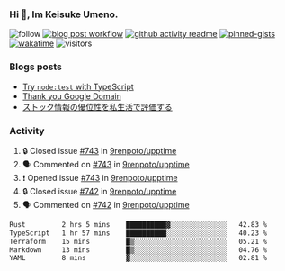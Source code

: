 ### Hi 👋, Im Keisuke Umeno.

<!--
**9renpoto/9renpoto** is a ✨ _special_ ✨ repository because its `README.md` (this file) appears on your GitHub profile.

Here are some ideas to get you started:

- 🔭 I’m currently working on ...
- 🌱 I’m currently learning ...
- 👯 I’m looking to collaborate on ...
- 🤔 I’m looking for help with ...
- 💬 Ask me about ...
- 📫 How to reach me: ...
- 😄 Pronouns: ...
- ⚡ Fun fact: ...
-->

![follow](https://img.shields.io/github/followers/9renpoto?label=Follow&style=social)
[![blog post workflow](https://github.com/9renpoto/9renpoto/actions/workflows/blog.yml/badge.svg)](https://github.com/9renpoto/9renpoto/actions/workflows/blog.yml)
[![github activity readme](https://github.com/9renpoto/9renpoto/actions/workflows/activity.yml/badge.svg)](https://github.com/9renpoto/9renpoto/actions/workflows/activity.yml)
[![pinned-gists](https://github.com/9renpoto/9renpoto/actions/workflows/pin-gist.yml/badge.svg)](https://github.com/9renpoto/9renpoto/actions/workflows/pin-gist.yml)
[![wakatime](https://github.com/9renpoto/9renpoto/actions/workflows/waka-readme-status.yml/badge.svg)](https://github.com/9renpoto/9renpoto/actions/workflows/waka-readme-status.yml)
![visitors](https://komarev.com/ghpvc/?username=9renpoto&label=Profile%20views&color=0e75b6&style=flat)

### Blogs posts

<!-- BLOG-POST-LIST:START -->
- [Try `node:test` with TypeScript](https://9renpoto.win/entry/2023/07/23/node-test-runner)
- [Thank you Google Domain](https://9renpoto.win/entry/2023/07/08/new-domain)
- [ストック情報の優位性を私生活で評価する](https://9renpoto.win/entry/2023/05/28/stock)
<!-- BLOG-POST-LIST:END -->

### Activity

<!--START_SECTION:activity-->
1. 🔒 Closed issue [#743](https://github.com/9renpoto/upptime/issues/743) in [9renpoto/upptime](https://github.com/9renpoto/upptime)
2. 🗣 Commented on [#743](https://github.com/9renpoto/upptime/issues/743#issuecomment-1693530955) in [9renpoto/upptime](https://github.com/9renpoto/upptime)
3. ❗ Opened issue [#743](https://github.com/9renpoto/upptime/issues/743) in [9renpoto/upptime](https://github.com/9renpoto/upptime)
4. 🔒 Closed issue [#742](https://github.com/9renpoto/upptime/issues/742) in [9renpoto/upptime](https://github.com/9renpoto/upptime)
5. 🗣 Commented on [#742](https://github.com/9renpoto/upptime/issues/742#issuecomment-1693187978) in [9renpoto/upptime](https://github.com/9renpoto/upptime)
<!--END_SECTION:activity-->

<!--START_SECTION:waka-->

```txt
Rust         2 hrs 5 mins    ██████████▓░░░░░░░░░░░░░░   42.83 %
TypeScript   1 hr 57 mins    ██████████░░░░░░░░░░░░░░░   40.23 %
Terraform    15 mins         █▒░░░░░░░░░░░░░░░░░░░░░░░   05.21 %
Markdown     13 mins         █▒░░░░░░░░░░░░░░░░░░░░░░░   04.76 %
YAML         8 mins          ▓░░░░░░░░░░░░░░░░░░░░░░░░   02.81 %
```

<!--END_SECTION:waka-->
